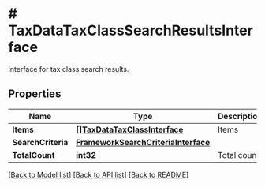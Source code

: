 # # TaxDataTaxClassSearchResultsInterface
Interface for tax class search results.

## Properties 


Name | Type | Description | Notes
------------ | ------------- | ------------- | -------------
**Items**| [**[]TaxDataTaxClassInterface**](TaxDataTaxClassInterface.md) | Items  |
**SearchCriteria**| [**FrameworkSearchCriteriaInterface**](FrameworkSearchCriteriaInterface.md) |   |
**TotalCount**| **int32** | Total count.  |


[[Back to Model list]](../../README.md#models) [[Back to API list]](../../README.md#endpoints) [[Back to README]](../../README.md)

